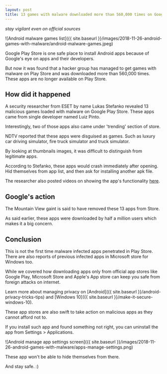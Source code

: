 ```yaml
---
layout: post
title: 13 games with malware downloaded more than 560,000 times on Google Play
---
```


_stay vigilant even on official sources_

![Android malware games list]({{ site.baseurl }}/images/2018-11-26-android-games-with-malware/android-malware-games.jpeg)

Google Play Store is one safe place to install Android apps because of Google's eye on apps and their developers.

But now it was found that a hacker group has managed to get games with malware on Play Store and was downloaded more than 560,000 times. These apps are no longer available on Play Store.

## How did it happened

A security researcher from ESET by name Lukas Stefanko revealed 13 malicious games loaded with malware on Google Play Store. These apps came from single developer named Luiz Pinto.

Interestingly, two of those apps also came under 'trending' section of store.

NDTV reported that these apps were disguised as games. Such as luxury car driving simulator, fire truck simulator and truck simulator.

By looking at thumbnails images, it was difficult to distinguish from legitimate apps.

According to Stefanko, these apps would crash immediately after opening. Hid themselves from app list, and then ask for installing another apk file.

The researcher also posted videos on showing the app's functionality [here](https://twitter.com/LukasStefanko/status/1064527522946301958).

## Google's action

The Mountain View gaint is said to have removed these 13 apps from Store.

As said earlier, these apps were downloaded by half a million users which makes it a big concern.

## Conclusion

This is not the first time malware infected apps penetrated in Play Store. There are also reports of previous infected apps in Microsoft store for Windows too.

While we covered how downloading apps only from official app stores like Google Play, Microsoft Store and Apple's App store can keep you safe from foreign attacks on internet.

Learn more about managing privacy on [Android]({{ site.baseurl }}/android-privacy-tricks-tips) and [Windows 10]({{ site.baseurl }}/make-it-secure-windows-10).

These app stores are also swift to take action on malicious apps as they cannot afford not to.

If you install such app and found something not right, you can uninstall the app from Settings > Applications.

![Android manage app settings screen]({{ site.baseurl }}/images/2018-11-26-android-games-with-malware/apps-manage-settings.png)

These app won't be able to hide themselves from there.

And stay safe. :)
